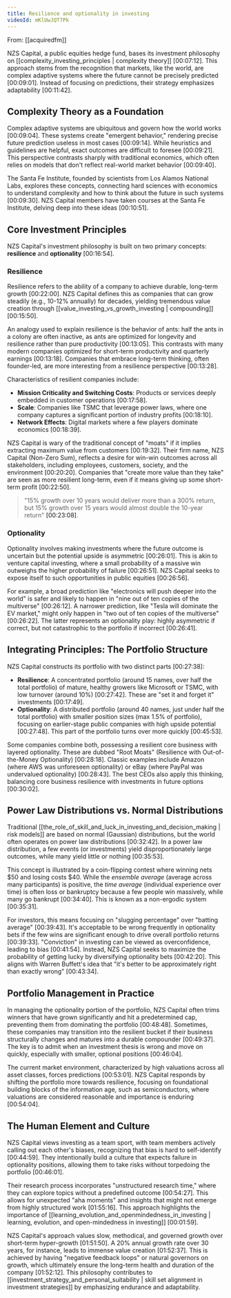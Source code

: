 ```yaml
---
title: Resilience and optionality in investing
videoId: mKlUwJQT7Pk
---
```


From: [[acquiredfm]] <br/> 

NZS Capital, a public equities hedge fund, bases its investment philosophy on [[complexity_investing_principles | complexity theory]] <a class="yt-timestamp" data-t="00:07:12">[00:07:12]</a>. This approach stems from the recognition that markets, like the world, are complex adaptive systems where the future cannot be precisely predicted <a class="yt-timestamp" data-t="00:09:01">[00:09:01]</a>. Instead of focusing on predictions, their strategy emphasizes adaptability <a class="yt-timestamp" data-t="00:11:42">[00:11:42]</a>.

## Complexity Theory as a Foundation

Complex adaptive systems are ubiquitous and govern how the world works <a class="yt-timestamp" data-t="00:09:04">[00:09:04]</a>. These systems create "emergent behavior," rendering precise future prediction useless in most cases <a class="yt-timestamp" data-t="00:09:14">[00:09:14]</a>. While heuristics and guidelines are helpful, exact outcomes are difficult to foresee <a class="yt-timestamp" data-t="00:09:21">[00:09:21]</a>. This perspective contrasts sharply with traditional economics, which often relies on models that don't reflect real-world market behavior <a class="yt-timestamp" data-t="00:09:40">[00:09:40]</a>.

The Santa Fe Institute, founded by scientists from Los Alamos National Labs, explores these concepts, connecting hard sciences with economics to understand complexity and how to think about the future in such systems <a class="yt-timestamp" data-t="00:09:30">[00:09:30]</a>. NZS Capital members have taken courses at the Santa Fe Institute, delving deep into these ideas <a class="yt-timestamp" data-t="00:10:51">[00:10:51]</a>.

## Core Investment Principles

NZS Capital's investment philosophy is built on two primary concepts: **resilience** and **optionality** <a class="yt-timestamp" data-t="00:16:54">[00:16:54]</a>.

### Resilience
Resilience refers to the ability of a company to achieve durable, long-term growth <a class="yt-timestamp" data-t="00:22:00">[00:22:00]</a>. NZS Capital defines this as companies that can grow steadily (e.g., 10-12% annually) for decades, yielding tremendous value creation through [[value_investing_vs_growth_investing | compounding]] <a class="yt-timestamp" data-t="00:15:50">[00:15:50]</a>.

An analogy used to explain resilience is the behavior of ants: half the ants in a colony are often inactive, as ants are optimized for longevity and resilience rather than pure productivity <a class="yt-timestamp" data-t="00:13:05">[00:13:05]</a>. This contrasts with many modern companies optimized for short-term productivity and quarterly earnings <a class="yt-timestamp" data-t="00:13:18">[00:13:18]</a>. Companies that embrace long-term thinking, often founder-led, are more interesting from a resilience perspective <a class="yt-timestamp" data-t="00:13:28">[00:13:28]</a>.

Characteristics of resilient companies include:
*   **Mission Criticality and Switching Costs**: Products or services deeply embedded in customer operations <a class="yt-timestamp" data-t="00:17:58">[00:17:58]</a>.
*   **Scale**: Companies like TSMC that leverage power laws, where one company captures a significant portion of industry profits <a class="yt-timestamp" data-t="00:18:10">[00:18:10]</a>.
*   **Network Effects**: Digital markets where a few players dominate economics <a class="yt-timestamp" data-t="00:18:39">[00:18:39]</a>.

NZS Capital is wary of the traditional concept of "moats" if it implies extracting maximum value from customers <a class="yt-timestamp" data-t="00:19:32">[00:19:32]</a>. Their firm name, NZS Capital (Non-Zero Sum), reflects a desire for win-win outcomes across all stakeholders, including employees, customers, society, and the environment <a class="yt-timestamp" data-t="00:20:20">[00:20:20]</a>. Companies that "create more value than they take" are seen as more resilient long-term, even if it means giving up some short-term profit <a class="yt-timestamp" data-t="00:22:50">[00:22:50]</a>.

> "15% growth over 10 years would deliver more than a 300% return, but 15% growth over 15 years would almost double the 10-year return" <a class="yt-timestamp" data-t="00:23:08">[00:23:08]</a>.

### Optionality
Optionality involves making investments where the future outcome is uncertain but the potential upside is asymmetric <a class="yt-timestamp" data-t="00:26:01">[00:26:01]</a>. This is akin to venture capital investing, where a small probability of a massive win outweighs the higher probability of failure <a class="yt-timestamp" data-t="00:26:51">[00:26:51]</a>. NZS Capital seeks to expose itself to such opportunities in public equities <a class="yt-timestamp" data-t="00:26:56">[00:26:56]</a>.

For example, a broad prediction like "electronics will push deeper into the world" is safer and likely to happen in "nine out of ten copies of the multiverse" <a class="yt-timestamp" data-t="00:26:12">[00:26:12]</a>. A narrower prediction, like "Tesla will dominate the EV market," might only happen in "two out of ten copies of the multiverse" <a class="yt-timestamp" data-t="00:26:22">[00:26:22]</a>. The latter represents an optionality play: highly asymmetric if correct, but not catastrophic to the portfolio if incorrect <a class="yt-timestamp" data-t="00:26:41">[00:26:41]</a>.

## Integrating Principles: The Portfolio Structure

NZS Capital constructs its portfolio with two distinct parts <a class="yt-timestamp" data-t="00:27:38">[00:27:38]</a>:

*   **Resilience**: A concentrated portfolio (around 15 names, over half the total portfolio) of mature, healthy growers like Microsoft or TSMC, with low turnover (around 10%) <a class="yt-timestamp" data-t="00:27:42">[00:27:42]</a>. These are "set it and forget it" investments <a class="yt-timestamp" data-t="00:17:49">[00:17:49]</a>.
*   **Optionality**: A distributed portfolio (around 40 names, just under half the total portfolio) with smaller position sizes (max 1.5% of portfolio), focusing on earlier-stage public companies with high upside potential <a class="yt-timestamp" data-t="00:27:48">[00:27:48]</a>. This part of the portfolio turns over more quickly <a class="yt-timestamp" data-t="00:45:53">[00:45:53]</a>.

Some companies combine both, possessing a resilient core business with layered optionality. These are dubbed "Root Moats" (Resilience with Out-of-the-Money Optionality) <a class="yt-timestamp" data-t="00:28:18">[00:28:18]</a>. Classic examples include Amazon (where AWS was unforeseen optionality) or eBay (where PayPal was undervalued optionality) <a class="yt-timestamp" data-t="00:28:43">[00:28:43]</a>. The best CEOs also apply this thinking, balancing core business resilience with investments in future options <a class="yt-timestamp" data-t="00:30:02">[00:30:02]</a>.

## Power Law Distributions vs. Normal Distributions

Traditional [[the_role_of_skill_and_luck_in_investing_and_decision_making | risk models]] are based on normal (Gaussian) distributions, but the world often operates on power law distributions <a class="yt-timestamp" data-t="00:32:42">[00:32:42]</a>. In a power law distribution, a few events (or investments) yield disproportionately large outcomes, while many yield little or nothing <a class="yt-timestamp" data-t="00:35:53">[00:35:53]</a>.

This concept is illustrated by a coin-flipping contest where winning nets $50 and losing costs $40. While the *ensemble average* (average across many participants) is positive, the *time average* (individual experience over time) is often loss or bankruptcy because a few people win massively, while many go bankrupt <a class="yt-timestamp" data-t="00:34:40">[00:34:40]</a>. This is known as a non-ergodic system <a class="yt-timestamp" data-t="00:35:31">[00:35:31]</a>.

For investors, this means focusing on "slugging percentage" over "batting average" <a class="yt-timestamp" data-t="00:39:43">[00:39:43]</a>. It's acceptable to be wrong frequently in optionality bets if the few wins are significant enough to drive overall portfolio returns <a class="yt-timestamp" data-t="00:39:33">[00:39:33]</a>. "Conviction" in investing can be viewed as overconfidence, leading to bias <a class="yt-timestamp" data-t="00:41:54">[00:41:54]</a>. Instead, NZS Capital seeks to maximize the probability of getting lucky by diversifying optionality bets <a class="yt-timestamp" data-t="00:42:20">[00:42:20]</a>. This aligns with Warren Buffett's idea that "it's better to be approximately right than exactly wrong" <a class="yt-timestamp" data-t="00:43:34">[00:43:34]</a>.

## Portfolio Management in Practice

In managing the optionality portion of the portfolio, NZS Capital often trims winners that have grown significantly and hit a predetermined cap, preventing them from dominating the portfolio <a class="yt-timestamp" data-t="00:48:48">[00:48:48]</a>. Sometimes, these companies may transition into the resilient bucket if their business structurally changes and matures into a durable compounder <a class="yt-timestamp" data-t="00:49:37">[00:49:37]</a>. The key is to admit when an investment thesis is wrong and move on quickly, especially with smaller, optional positions <a class="yt-timestamp" data-t="00:46:04">[00:46:04]</a>.

The current market environment, characterized by high valuations across all asset classes, forces predictions <a class="yt-timestamp" data-t="00:53:01">[00:53:01]</a>. NZS Capital responds by shifting the portfolio more towards resilience, focusing on foundational building blocks of the information age, such as semiconductors, where valuations are considered reasonable and importance is enduring <a class="yt-timestamp" data-t="00:54:04">[00:54:04]</a>.

## The Human Element and Culture

NZS Capital views investing as a team sport, with team members actively calling out each other's biases, recognizing that bias is hard to self-identify <a class="yt-timestamp" data-t="00:44:59">[00:44:59]</a>. They intentionally build a culture that expects failure in optionality positions, allowing them to take risks without torpedoing the portfolio <a class="yt-timestamp" data-t="00:46:01">[00:46:01]</a>.

Their research process incorporates "unstructured research time," where they can explore topics without a predefined outcome <a class="yt-timestamp" data-t="00:54:27">[00:54:27]</a>. This allows for unexpected "aha moments" and insights that might not emerge from highly structured work <a class="yt-timestamp" data-t="01:55:16">[01:55:16]</a>. This approach highlights the importance of [[learning_evolution_and_openmindedness_in_investing | learning, evolution, and open-mindedness in investing]] <a class="yt-timestamp" data-t="00:01:59">[00:01:59]</a>.

NZS Capital's approach values slow, methodical, and governed growth over short-term hyper-growth <a class="yt-timestamp" data-t="01:51:50">[01:51:50]</a>. A 20% annual growth rate over 30 years, for instance, leads to immense value creation <a class="yt-timestamp" data-t="01:52:37">[01:52:37]</a>. This is achieved by having "negative feedback loops" or natural governors on growth, which ultimately ensure the long-term health and duration of the company <a class="yt-timestamp" data-t="01:52:12">[01:52:12]</a>. This philosophy contributes to [[investment_strategy_and_personal_suitability | skill set alignment in investment strategies]] by emphasizing endurance and adaptability.